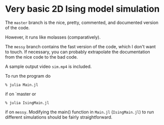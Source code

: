 # Very basic 2D Ising model simulation

The `master` branch is the nice, pretty, commented, and documented version of the code.

However, it runs like molasses (comparatively).

The `messy` branch contains the fast version of the code, which I don't want to touch. If
necessary, you can probably extrapolate the documentation from the nice code to the bad code.

A sample output video `sim.mp4` is included.

To run the program do
```
% julia Main.jl
```
if on `master  or
```
% julia IsingMain.jl
```
if on `messy`. Modifying the main() function in `Main.jl` (`IsingMain.jl`) to run different
simulations should be fairly straightforward.
